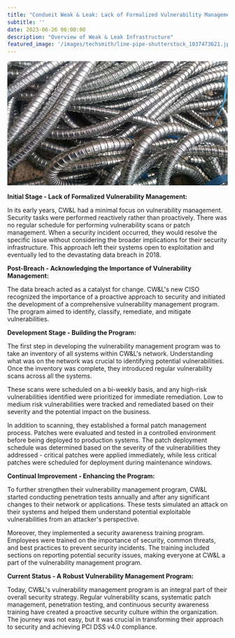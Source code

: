 ```yaml
---
title: "Condueit Weak & Leak: Lack of Formalized Vulnerability Management"
subtitle: ''
date: 2023-06-26 06:00:00
description: "Overview of Weak & Leak Infrastructure"
featured_image: '/images/techsmith/line-pipe-shutterstock_1037473621.jpg'
---
```


![](/images/techsmith/line-pipe-shutterstock_1037473621.jpg)

**Initial Stage - Lack of Formalized Vulnerability Management:**

In its early years, CW&L had a minimal focus on vulnerability management. Security tasks were performed reactively rather than proactively. There was no regular schedule for performing vulnerability scans or patch management. When a security incident occurred, they would resolve the specific issue without considering the broader implications for their security infrastructure. This approach left their systems open to exploitation and eventually led to the devastating data breach in 2018.

**Post-Breach - Acknowledging the Importance of Vulnerability Management:**

The data breach acted as a catalyst for change. CW&L's new CISO recognized the importance of a proactive approach to security and initiated the development of a comprehensive vulnerability management program. The program aimed to identify, classify, remediate, and mitigate vulnerabilities.

**Development Stage - Building the Program:**

The first step in developing the vulnerability management program was to take an inventory of all systems within CW&L's network. Understanding what was on the network was crucial to identifying potential vulnerabilities. Once the inventory was complete, they introduced regular vulnerability scans across all the systems. 

These scans were scheduled on a bi-weekly basis, and any high-risk vulnerabilities identified were prioritized for immediate remediation. Low to medium risk vulnerabilities were tracked and remediated based on their severity and the potential impact on the business.

In addition to scanning, they established a formal patch management process. Patches were evaluated and tested in a controlled environment before being deployed to production systems. The patch deployment schedule was determined based on the severity of the vulnerabilities they addressed - critical patches were applied immediately, while less critical patches were scheduled for deployment during maintenance windows.

**Continual Improvement - Enhancing the Program:**

To further strengthen their vulnerability management program, CW&L started conducting penetration tests annually and after any significant changes to their network or applications. These tests simulated an attack on their systems and helped them understand potential exploitable vulnerabilities from an attacker's perspective.

Moreover, they implemented a security awareness training program. Employees were trained on the importance of security, common threats, and best practices to prevent security incidents. The training included sections on reporting potential security issues, making everyone at CW&L a part of the vulnerability management program.

**Current Status - A Robust Vulnerability Management Program:**

Today, CW&L's vulnerability management program is an integral part of their overall security strategy. Regular vulnerability scans, systematic patch management, penetration testing, and continuous security awareness training have created a proactive security culture within the organization. The journey was not easy, but it was crucial in transforming their approach to security and achieving PCI DSS v4.0 compliance.
